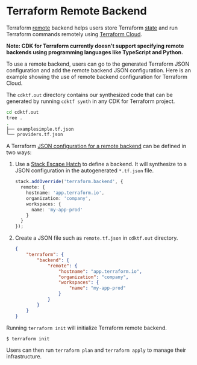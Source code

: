 # Terraform Remote Backend

Terraform [remote](https://www.terraform.io/docs/backends/types/remote.html) backend helps users
store Terraform [state](https://www.terraform.io/docs/state/index.html) and run Terraform commands
remotely using [Terraform Cloud](https://www.terraform.io/docs/cloud/index.html).

**Note: CDK for Terraform currently doesn't support specifying remote backends using programming
languages like TypeScript and Python.**

To use a remote backend, users can go to the generated Terraform JSON configuration and add the
remote backend JSON configuration. Here is an example showing the use of remote backend configuration
for Terraform Cloud.

The `cdktf.out` directory contains our synthesized code that can be generated by running `cdktf synth` in
any CDK for Terraform project.

```bash
cd cdktf.out
tree .
.
├── examplesimple.tf.json
└── providers.tf.json
```

A Terraform [JSON configuration for a remote backend](https://www.terraform.io/docs/configuration/syntax-json.html#terraform-blocks)
can be defined in two ways:

1. Use a [Stack Escape Hatch](./escape-hatch.md) to define a backend. It will synthesize
   to a JSON configuration in the autogenerated `*.tf.json` file.
   ```typescript
   stack.addOverride('terraform.backend', {
     remote: {
       hostname: 'app.terraform.io',
       organization: 'company',
       workspaces: {
         name: 'my-app-prod'
       }
     }
   });
   ```

1. Create a JSON file such as `remote.tf.json` in `cdktf.out` directory.
   ```json
   {
       "terraform": {
           "backend": {
               "remote": {
                   "hostname": "app.terraform.io",
                   "organization": "company",
                   "workspaces": {
                       "name": "my-app-prod"
                   }
               }
           }
       }
   }
   ```

Running `terraform init` will initialize Terraform remote backend.

```shell
$ terraform init
```

Users can then run `terraform plan` and `terraform apply` to manage their infrastructure.
